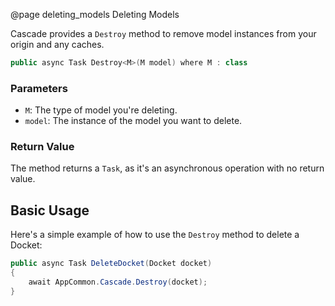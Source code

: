 @page deleting_models Deleting Models

Cascade provides a `Destroy` method to remove model instances from your origin and any caches.

```csharp
public async Task Destroy<M>(M model) where M : class
```

### Parameters

- `M`: The type of model you're deleting.
- `model`: The instance of the model you want to delete.

### Return Value

The method returns a `Task`, as it's an asynchronous operation with no return value.

## Basic Usage

Here's a simple example of how to use the `Destroy` method to delete a Docket:

```csharp
public async Task DeleteDocket(Docket docket)
{
    await AppCommon.Cascade.Destroy(docket);
}
```
